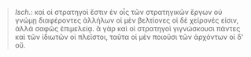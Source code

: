 

>  *Isch.*: καὶ οἱ στρατηγοὶ ἔστιν ἐν οἷς τῶν στρατηγικῶν ἔργων οὐ γνώμῃ διαφέροντες ἀλλήλων οἱ μὲν βελτίονες οἱ δὲ χείρονές εἰσιν, ἀλλὰ σαφῶς ἐπιμελείᾳ. ἃ γὰρ καὶ οἱ στρατηγοὶ γιγνώσκουσι πάντες καὶ τῶν ἰδιωτῶν οἱ πλεῖστοι, ταῦτα οἱ μὲν ποιοῦσι τῶν ἀρχόντων οἱ δ' οὔ.